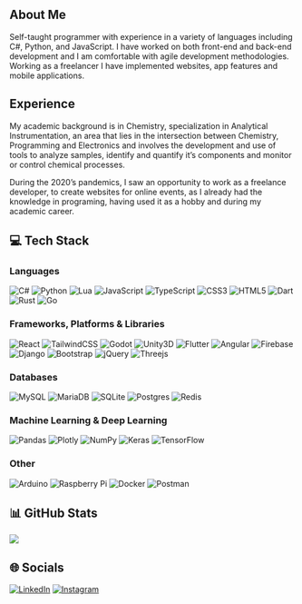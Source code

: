 ## About Me

Self-taught programmer with experience in a variety of languages including C#, Python, and JavaScript. I have worked on both front-end and back-end development and I am comfortable with agile development methodologies. Working as a freelancer I have implemented websites, app features and mobile applications.

## Experience

My academic background is in Chemistry, specialization in Analytical Instrumentation, an area that lies in the intersection between Chemistry, Programming and Electronics and involves the development and use of tools to analyze samples, identify and quantify it’s components and monitor or control chemical processes.

During the 2020’s pandemics, I saw an opportunity to work as a freelance developer, to create websites for online events, as I already had the knowledge in programing, having used it as a hobby and during my academic career.

## 💻 Tech Stack

### Languages

![C#](https://img.shields.io/badge/C%23-%23239120.svg?style=flat&logo=sharp&logoColor=white)
![Python](https://img.shields.io/badge/Python-%233776AB?style=flat&logo=python&logoColor=white)
![Lua](https://img.shields.io/badge/Lua-%232C2D72.svg?style=flat&logo=lua&logoColor=white)
![JavaScript](https://img.shields.io/badge/JavaScript-%23F7DF1E.svg?style=flat&logo=javascript&logoColor=white)
![TypeScript](https://img.shields.io/badge/TypeScript-%23007ACC.svg?style=flat&logo=typescript&logoColor=white)
![CSS3](https://img.shields.io/badge/CSS3-%231572B6.svg?style=flat&logo=css3&logoColor=white)
![HTML5](https://img.shields.io/badge/HTML5-%23E34F26.svg?style=flat&logo=html5&logoColor=white)
![Dart](https://img.shields.io/badge/Dart-%230175C2.svg?style=flat&logo=dart&logoColor=white)
![Rust](https://img.shields.io/badge/Rust-%23000000.svg?style=flat&logo=rust&logoColor=white)
![Go](https://img.shields.io/badge/Go-%2300ADD8.svg?style=flat&logo=go&logoColor=white)

### Frameworks, Platforms & Libraries

![React](https://img.shields.io/badge/React-%2361DAFB.svg?style=flat&logo=react&logoColor=black)
![TailwindCSS](https://img.shields.io/badge/TailwindCSS-%2338B2AC.svg?style=flat&logo=tailwind-css&logoColor=white)
![Godot](https://img.shields.io/badge/Godot-%23478CBF?style=flat&logo=godotengine&logoColor=white)
![Unity3D](https://img.shields.io/badge/Unity3D-000000?style=flat&logo=unity&logoColor=white)
![Flutter](https://img.shields.io/badge/Flutter-%2302569B.svg?style=flat&logo=flutter&logoColor=white)
![Angular](https://img.shields.io/badge/Angular-%23DD0031.svg?style=flat&logo=angular&logoColor=white)
![Firebase](https://img.shields.io/badge/Firebase-%23FFCA28.svg?style=flat&logo=firebase&logoColor=white)
![Django](https://img.shields.io/badge/django-%23092E20.svg?style=flat&logo=django&logoColor=white)
![Bootstrap](https://img.shields.io/badge/Bootstrap-%23563D7C.svg?style=flat&logo=bootstrap&logoColor=white)
![jQuery](https://img.shields.io/badge/jQuery-%230769AD.svg?style=flat&logo=jquery&logoColor=white)
![Threejs](https://img.shields.io/badge/Three.js-black?style=flat&logo=three.js&logoColor=white)

### Databases

![MySQL](https://img.shields.io/badge/MySQL-%2300f.svg?style=flat&logo=mysql&logoColor=white)
![MariaDB](https://img.shields.io/badge/MariaDB-003545?style=flat&logo=mariadb&logoColor=white)
![SQLite](https://img.shields.io/badge/SQLite-%2307405e.svg?style=flat&logo=sqlite&logoColor=white)
![Postgres](https://img.shields.io/badge/Postgres-%23316192.svg?style=flat&logo=postgresql&logoColor=white)
![Redis](https://img.shields.io/badge/Redis-%23FF4438?style=flat&logo=redis&logoColor=white)

### Machine Learning & Deep Learning

![Pandas](https://img.shields.io/badge/Pandas-%23150458.svg?style=flat&logo=pandas&logoColor=white)
![Plotly](https://img.shields.io/badge/Plotly-%233F4F75.svg?style=flat&logo=plotly&logoColor=white)
![NumPy](https://img.shields.io/badge/Numpy-%23013243.svg?style=flat&logo=numpy&logoColor=white)
![Keras](https://img.shields.io/badge/Keras-%23D00000.svg?style=flat&logo=Keras&logoColor=white)
![TensorFlow](https://img.shields.io/badge/TensorFlow-%23FF6F00.svg?style=flat&logo=TensorFlow&logoColor=white)

### Other

![Arduino](https://img.shields.io/badge/-Arduino-00979D?style=flat&logo=Arduino&logoColor=white)
![Raspberry Pi](https://img.shields.io/badge/-RaspberryPi-C51A4A?style=flat&logo=Raspberry-Pi&logoColor=white)
![Docker](https://img.shields.io/badge/Docker-%230db7ed.svg?style=flat&logo=docker&logoColor=white)
![Postman](https://img.shields.io/badge/Postman-FF6C37?style=flat&logo=postman&logoColor=white)

## 📊 GitHub Stats
![](https://github-readme-stats.vercel.app/api/top-langs/?username=wbmagalhaes&theme=dark&hide_border=true&include_all_commits=true&count_private=true&layout=compact)

## 🌐 Socials
[![LinkedIn](https://img.shields.io/badge/LinkedIn-%230077B5.svg?logo=linkedin&logoColor=white)](https://linkedin.com/in/wbmagalhaes) 
[![Instagram](https://img.shields.io/badge/Instagram-%23E4405F.svg?logo=instagram&logoColor=white)](https://www.instagram.com/wbmagalhaes) 
